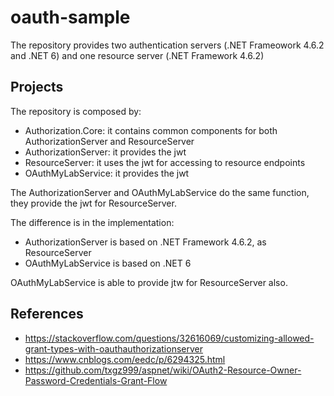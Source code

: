 # oauth-sample

The repository provides two authentication servers (.NET Frameowork 4.6.2 and .NET 6) and one resource server (.NET Framework 4.6.2)

## Projects

The repository is composed by:

- Authorization.Core: it contains common components for both AuthorizationServer and ResourceServer
- AuthorizationServer: it provides the jwt
- ResourceServer: it uses the jwt for accessing to resource endpoints
- OAuthMyLabService: it provides the jwt

The AuthorizationServer and OAuthMyLabService do the same function, they provide the jwt for ResourceServer.

The difference is in the implementation:

- AuthorizationServer is based on .NET Framework 4.6.2, as ResourceServer
- OAuthMyLabService is based on .NET 6

OAuthMyLabService is able to provide jtw for ResourceServer also.

## References

- <https://stackoverflow.com/questions/32616069/customizing-allowed-grant-types-with-oauthauthorizationserver>
- <https://www.cnblogs.com/eedc/p/6294325.html>
- <https://github.com/txgz999/aspnet/wiki/OAuth2-Resource-Owner-Password-Credentials-Grant-Flow>